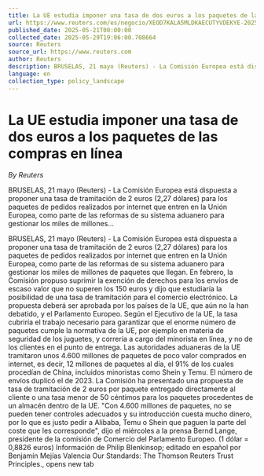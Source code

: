 ```yaml
---
title: La UE estudia imponer una tasa de dos euros a los paquetes de las compras en línea
url: https://www.reuters.com/es/negocio/XEOD7KALA5MLDKAECUTYVDEKYE-2025-05-21/
published_date: 2025-05-21T00:00:00
collected_date: 2025-05-29T19:06:00.708664
source: Reuters
source_url: https://www.reuters.com
author: Reuters
description: BRUSELAS, 21 mayo (Reuters) - La Comisión Europea está dispuesta a proponer una tasa de tramitación de 2 euros (2,27 dólares) para los paquetes de pedidos realizados por internet que entren en la Unión Europea, como parte de las reformas de su sistema aduanero para gestionar los miles de millones...
language: en
collection_type: policy_landscape
---
```


# La UE estudia imponer una tasa de dos euros a los paquetes de las compras en línea

*By Reuters*

BRUSELAS, 21 mayo (Reuters) - La Comisión Europea está dispuesta a proponer una tasa de tramitación de 2 euros (2,27 dólares) para los paquetes de pedidos realizados por internet que entren en la Unión Europea, como parte de las reformas de su sistema aduanero para gestionar los miles de millones...

BRUSELAS, 21 mayo (Reuters) - La Comisión Europea está dispuesta a proponer una tasa de tramitación de 2 euros (2,27 dólares) para los paquetes de pedidos realizados por internet que entren en la Unión Europea, como parte de las reformas de su sistema aduanero para gestionar los miles de millones de paquetes que llegan. En febrero, la Comisión propuso suprimir la exención de derechos para los envíos de escaso valor que no superen los 150 euros y dijo que estudiaría la posibilidad de una tasa de tramitación para el comercio electrónico. La propuesta deberá ser aprobada por los países de la UE, que aún no la han debatido, y el Parlamento Europeo. Según el Ejecutivo de la UE, la tasa cubriría el trabajo necesario para garantizar que el enorme número de paquetes cumple la normativa de la UE, por ejemplo en materia de seguridad de los juguetes, y correría a cargo del minorista en línea, y no de los clientes en el punto de entrega. Las autoridades aduaneras de la UE tramitaron unos 4.600 millones de paquetes de poco valor comprados en internet, es decir, 12 millones de paquetes al día, el 91% de los cuales procedían de China, incluidos minoristas como Shein y Temu. El número de envíos duplicó el de 2023. La Comisión ha presentado una propuesta de tasa de tramitación de 2 euros por paquete entregado directamente al cliente o una tasa menor de 50 céntimos para los paquetes procedentes de un almacén dentro de la UE. "Con 4.600 millones de paquetes, no se pueden tener controles adecuados y su introducción cuesta mucho dinero, por lo que es justo pedir a Alibaba, Temu o Shein que paguen la parte del coste que les corresponde", dijo el miércoles a la prensa Bernd Lange, presidente de la comisión de Comercio del Parlamento Europeo. (1 dólar = 0,8826 euros) Información de Philip Blenkinsop; editado en español por Benjamín Mejías Valencia Our Standards: The Thomson Reuters Trust Principles., opens new tab